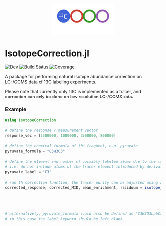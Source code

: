 <div align="center">
    <img src="docs/src/assets/logo_text_dark.svg?maxAge=0" width="40%">
</div>

# IsotopeCorrection.jl

[![Dev](https://img.shields.io/badge/docs-dev-blue.svg)](https://vm-vh.github.io/IsotopeCorrection.jl/dev/)
[![Build Status](https://github.com/vm-vh/IsotopeCorrection.jl/actions/workflows/CI.yml/badge.svg?branch=main)](https://github.com/vm-vh/IsotopeCorrection.jl/actions/workflows/CI.yml?query=branch%3Amain)
[![Coverage](https://codecov.io/gh/vm-vh/IsotopeCorrection.jl/branch/main/graph/badge.svg)](https://codecov.io/gh/vm-vh/IsotopeCorrection.jl)

A package for performing natural isotope abundance correction on LC-/GCMS data of 13C labeling experiments.

Please note that currently only 13C is implemented as a tracer, and correction can only be done on low resolution LC-/GCMS data.

### Example
```julia
using IsotopeCorrection

# define the response / measurement vector 
response_vec = [3500000, 1000000, 3500000, 800000]

# define the chemical formula of the fragment, e.g. pyruvate
pyruvate_formula = "C3H3O3"

# define the element and number of possibly labeled atoms due to the tracer
# i.e. do not include atoms of the tracer element introduced by derivatization
pyruvate_label = "C3"

# run th correction function, the tracer purity can be adjusted using a keyword argument
corrected_response, corrected_MID, mean_enrichment, residuum = isotope_correction(response_vec,
                                                                                  pyruvate_formula,
                                                                                  label = pyruvate_label,
                                                                                  tracer_purity = 0.99)

# alternatively, pyruvate_formula could also be defined as "C3H3O3LabC3"
# in this case the label keyword should be left blank
```
